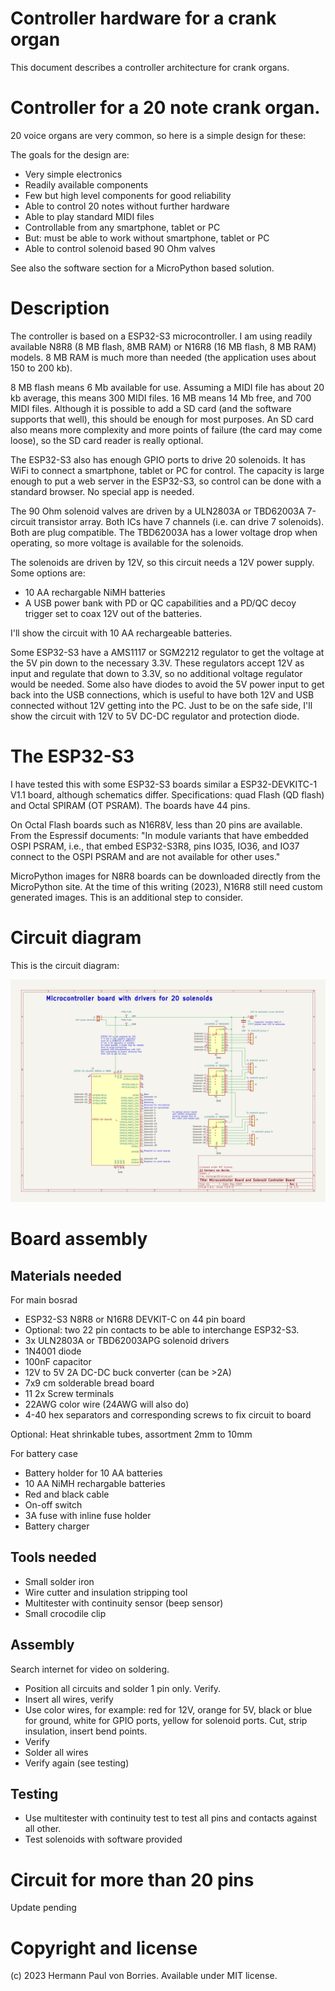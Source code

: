 # Controller hardware for a crank organ
This document describes a controller architecture for crank organs.


# Controller for a  20 note crank organ. 
20 voice organs are very common, so here is a simple design for these:

The goals for the design are:
* Very simple electronics
* Readily available components
* Few but high level components for good reliability
* Able to control 20 notes without further hardware
* Able to play standard MIDI files
* Controllable from any smartphone, tablet or PC
* But: must be able to work without smartphone, tablet or PC
* Able to control solenoid based 90 Ohm valves

See also the software section for a MicroPython based solution.

# Description
The controller is based on a ESP32-S3 microcontroller. I am using readily available N8R8 (8 MB flash, 8MB RAM) or N16R8 (16 MB flash, 8 MB RAM) models. 8 MB RAM is much more than needed (the application uses about 150 to 200 kb).

8 MB flash means 6 Mb available for use. Assuming a MIDI file has about 20 kb average, this means 300 MIDI files. 16 MB means 14 Mb free, and 700 MIDI files. Although it is possible to add a SD card (and the software supports that well), this should be enough for most purposes. An SD card also means more complexity and more points of failure (the card may come loose), so the SD card reader is really optional.

The ESP32-S3 also has enough GPIO ports to drive 20 solenoids. It has WiFi to connect a smartphone, tablet or PC for control. The capacity is large enough to put a web server in the ESP32-S3, so control can be done with a standard browser. No special app is needed.

The 90 Ohm solenoid valves are driven by a ULN2803A or TBD62003A 7-circuit transistor array. Both ICs have 7 channels (i.e. can drive 7 solenoids). Both are plug compatible. The TBD62003A has a lower voltage drop when operating, so more voltage is available for the solenoids. 

The solenoids are driven by 12V, so this circuit needs a 12V power supply. Some options are:
* 10 AA rechargable NiMH batteries
* A USB power bank with PD or QC capabilities and a PD/QC decoy trigger set to coax 12V out of the batteries.

I'll show the circuit with 10 AA rechargeable batteries.

Some ESP32-S3 have a AMS1117 or SGM2212 regulator to get the voltage at the 5V pin down to the necessary 3.3V. These regulators accept 12V as input and regulate that down to 3.3V, so no additional voltage regulator would be needed. Some also have diodes to avoid the 5V power input to get back into the USB connections, which is useful to have both 12V and USB connected without 12V getting into the PC. Just to be on the safe side, I'll show the circuit with 12V to 5V DC-DC regulator and protection diode.



# The ESP32-S3
I have tested this with some ESP32-S3 boards similar a  ESP32-DEVKITC-1 V1.1 board, although schematics differ. Specifications: quad Flash (QD flash) and Octal SPIRAM (OT PSRAM). The boards have 44 pins.

On Octal Flash boards such as N16R8V, less than 20 pins are available. From the Espressif documents: "In module variants that have embedded OSPI PSRAM, i.e., that embed ESP32-S3R8, pins IO35, IO36, and IO37 connect to the OSPI PSRAM and are not available for other uses."

MicroPython images for N8R8 boards can be downloaded directly from the MicroPython site. At the time of this writing (2023), N16R8 still need custom generated images. This is an additional step to consider.


# Circuit diagram 

This is the circuit diagram:

![20 pipe organ controller](kicad_20.png)

# Board assembly
## Materials needed
For main bosrad
* ESP32-S3 N8R8 or N16R8 DEVKIT-C on 44 pin board
* Optional: two 22 pin contacts to be able to interchange ESP32-S3.
* 3x ULN2803A  or TBD62003APG solenoid drivers
* 1N4001 diode
* 100nF capacitor
* 12V to 5V 2A DC-DC buck converter (can be >2A)
* 7x9 cm solderable bread board
* 11 2x Screw terminals
* 22AWG color wire  (24AWG will also do)
* 4-40 hex separators and corresponding screws to fix circuit to board

Optional:
Heat shrinkable tubes, assortment 2mm to 10mm


For battery case
* Battery holder for 10 AA batteries
* 10 AA NiMH rechargable batteries
* Red and black cable
* On-off switch
* 3A fuse with inline fuse holder
* Battery charger

## Tools needed
* Small solder iron
* Wire cutter and insulation stripping tool
* Multitester with continuity sensor (beep sensor)
* Small crocodile clip

## Assembly
Search internet for video on soldering.

* Position all circuits and solder 1 pin only. Verify.
* Insert all wires, verify
* Use color wires, for example: red for 12V, orange for 5V, black or blue for ground, white for GPIO ports, yellow for solenoid ports. Cut, strip insulation, insert bend points.
* Verify
* Solder all wires
* Verify again (see testing)


## Testing
* Use multitester with continuity test to test all pins and contacts against all other. 
* Test solenoids with software provided

# Circuit for more than 20 pins
Update pending

# Copyright and license
(c) 2023 Hermann Paul von Borries. Available under MIT license.
